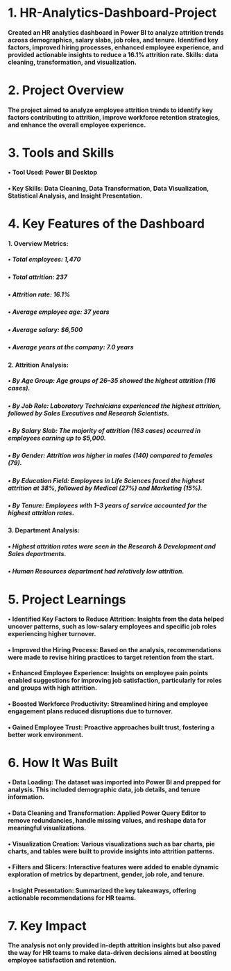 # 1. HR-Analytics-Dashboard-Project
#### Created an HR analytics dashboard in Power BI to analyze attrition trends across demographics, salary slabs, job roles, and tenure. Identified key factors, improved hiring processes, enhanced employee experience, and provided actionable insights to reduce a 16.1% attrition rate. Skills: data cleaning, transformation, and visualization.
# 2. Project Overview
#### The project aimed to analyze employee attrition trends to identify key factors contributing to attrition, improve workforce retention strategies, and enhance the overall employee experience.
# 3. Tools and Skills
#### • Tool Used: Power BI Desktop
#### • Key Skills: Data Cleaning, Data Transformation, Data Visualization, Statistical Analysis, and Insight Presentation.
# 4. Key Features of the Dashboard
#### 1. Overview Metrics:
##### • Total employees: 1,470
##### • Total attrition: 237
##### • Attrition rate: 16.1%
##### • Average employee age: 37 years
##### • Average salary: $6,500
##### • Average years at the company: 7.0 years
#### 2. Attrition Analysis:
##### • By Age Group: Age groups of 26–35 showed the highest attrition (116 cases).
##### • By Job Role: Laboratory Technicians experienced the highest attrition, followed by Sales Executives and Research Scientists.
##### • By Salary Slab: The majority of attrition (163 cases) occurred in employees earning up to $5,000.
##### • By Gender: Attrition was higher in males (140) compared to females (79).
##### • By Education Field: Employees in Life Sciences faced the highest attrition at 38%, followed by Medical (27%) and Marketing (15%).
##### • By Tenure: Employees with 1–3 years of service accounted for the highest attrition rates.
#### 3. Department Analysis:
##### • Highest attrition rates were seen in the Research & Development and Sales departments.
##### • Human Resources department had relatively low attrition.
# 5. Project Learnings
#### • Identified Key Factors to Reduce Attrition: Insights from the data helped uncover patterns, such as low-salary employees and specific job roles experiencing higher turnover.
#### • Improved the Hiring Process: Based on the analysis, recommendations were made to revise hiring practices to target retention from the start.
#### • Enhanced Employee Experience: Insights on employee pain points enabled suggestions for improving job satisfaction, particularly for roles and groups with high attrition.
#### • Boosted Workforce Productivity: Streamlined hiring and employee engagement plans reduced disruptions due to turnover.
#### • Gained Employee Trust: Proactive approaches built trust, fostering a better work environment.
# 6. How It Was Built
#### • Data Loading: The dataset was imported into Power BI and prepped for analysis. This included demographic data, job details, and tenure information.
#### • Data Cleaning and Transformation: Applied Power Query Editor to remove redundancies, handle missing values, and reshape data for meaningful visualizations.
#### • Visualization Creation: Various visualizations such as bar charts, pie charts, and tables were built to provide insights into attrition patterns.
#### • Filters and Slicers: Interactive features were added to enable dynamic exploration of metrics by department, gender, job role, and tenure.
#### • Insight Presentation: Summarized the key takeaways, offering actionable recommendations for HR teams.
# 7. Key Impact
#### The analysis not only provided in-depth attrition insights but also paved the way for HR teams to make data-driven decisions aimed at boosting employee satisfaction and retention.
